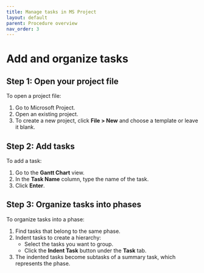 ```yaml
---
title: Manage tasks in MS Project
layout: default
parent: Procedure overview
nav_order: 3
---
```


# Add and organize tasks

## Step 1: Open your project file

To open a project file:

1. Go to Microsoft Project.
2. Open an existing project.
3. To create a new project, click **File > New** and choose a template or leave it blank.

## Step 2: Add tasks

To add a task:

1. Go to the **Gantt Chart** view.
2. In the **Task Name** column, type the name of the task.
3. Click **Enter**.

## Step 3: Organize tasks into phases

To organize tasks into a phase:

1. Find tasks that belong to the same phase.
2. Indent tasks to create a hierarchy:
   - Select the tasks you want to group.
   - Click the **Indent Task** button under the **Task** tab.
3. The indented tasks become subtasks of a summary task, which represents the phase.